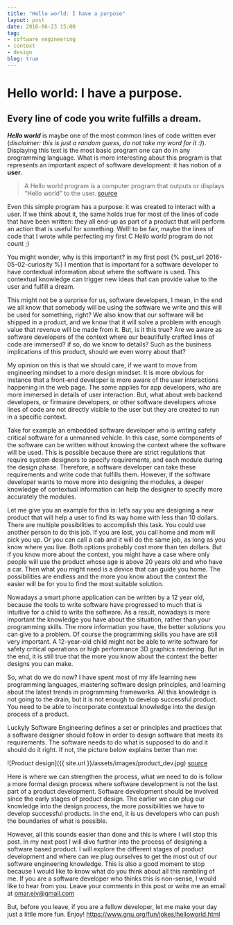 ```yaml
---
title: "Hello world: I have a purpose"
layout: post
date: 2016-06-23 15:00
tag:
- software engineering
- context
- design
blog: true
---
```


# Hello world: I have a purpose.

## Every line of code you write fulfills a dream.

**_Hello world_** is maybe one of the most common lines of code written ever (_disclaimer: this is just a random guess, do not take my word for it :)_). Displaying this text is the most basic program one can do in any programming language. What is more interesting about this program is that represents an important aspect of software development: it has notion of a **user**.

> A Hello world program is a computer program that outputs or displays “Hello world” to the user.
[source](https://en.wikipedia.org/wiki/%22Hello,_World!%22_program)

Even this simple program has a purpose: it was created to interact with a user. If we think about it, the same holds true for most of the lines of code that have been written: they all end-up as part of a product that will perform an action that is useful for something. Well! to be fair, maybe the lines of code that I wrote while perfecting my first C _Hello world_ program do not count ;)

You might wonder, why is this important? in my first post {% post_url 2016-05-02-curiosity %} I mention that is important for a software developer to have contextual information about where the software is used. This contextual knowledge can trigger new ideas that can provide value to the user and fulfill a dream.

This might not be a surprise for us, software developers, I mean, in the end we all know that somebody will be using the software we write and this will be used for something, right?
We also know that our software will be shipped in a product, and we know that it will solve a problem with enough value that revenue will be made from it. But, is it this true? Are we aware as software developers of the context where our beautifully crafted lines of code are immersed? if so, do we know to details? Such as the business implications of this product, should we even worry about that?

My opinion on this is that we should care, if we want to move from engineering mindset to a more design mindset. It is more obvious for instance that a front-end developer is more aware of the user interactions happening in the web page. The same applies for app developers, who are more immersed in details of user interaction. But, what about web backend developers, or firmware developers, or other software developers whose lines of code are not directly visible to the user but they are created to run in a specific context.

Take for example an embedded software developer who is writing safety critical software for a unmanned vehicle. In this case, some components of the software can be written without knowing the context where the software will be used. This is possible because there are strict regulations that require system designers to specify requirements, and each module during the design phase. Therefore, a software developer can take these requirements and write code that fulfills them. However, if the software developer wants to move more into designing the modules, a deeper knowledge of contextual information can help the designer to specify more accurately the modules.

Let me give you an example for this is: let’s say you are designing a new product that will help a user to find its way home with less than 10 dollars. There are multiple possibilities to accomplish this task. You could use another person to do this job. If you are lost, you call home and mom will pick you up. Or you can call a cab and it will do the same job, as long as you know where you live. Both options probably cost more than ten dollars. But if you know more about the context, you might have a case where only people will use the product whose age is above 20 years old and who have a car. Then what you might need is a device that can guide you home. The possibilities are endless and the more you know about the context the easier will be for you to find the most suitable solution.

Nowadays a smart phone application can be written by a 12 year old, because the tools to write software have progressed to much that is intuitive for a child to write the software. As a result, nowadays is more important the knowledge you have about the situation, rather than your programming skills. The more information you have, the better solutions you can give to a problem. Of course the programming skills you have are still very important. A 12-year-old child might not be able to write software for safety critical operations or high performance 3D graphics rendering. But in the end, it is still true that the more you know about the context the better designs you can make.

So, what do we do now? I have spent most of my life learning new programming languages, mastering software design principles, and learning about the latest trends in programming frameworks. All this knowledge is not going to the drain, but it is not enough to develop successful product. You need to be able to incorporate contextual knowledge into the design process of a product.

Luckyly Software Engineering defines a set or principles and practices that a software designer should follow in order to design software that meets its requirements. The software needs to do what is supposed to do and it should do it right. If not, the picture below explains better than me:

![Product design]({{ site.url }}/assets/images/product_dev.jpg)
[source](http://bob.yexley.net/the-software-development-conundrum-estimation/)

Here is where we can strengthen the process, what we need to do is follow a more formal design process where software development is not the last part of a product development. Software development should be involved since the early stages of product design. The earlier we can plug our knowledge into the design process, the more possibilities we have to develop successful products. In the end, it is us developers who can push the boundaries of what is possible.

However, all this sounds easier than done and this is where I will stop this post. In my next post I will dive further into the process of designing a software based product. I will explore the different stages of product development and where can we plug ourselves to get the most out of our software engineering knowledge. This is also a good moment to stop because I would like to know what do you think about all this rambling of me. If you are a software developer who thinks this is non-sense, I would like to hear from you. Leave your comments in this post or write me an email at omar.ejv@gmail.com

But, before you leave, if you are a fellow developer, let me make your day just a little more fun. Enjoy! https://www.gnu.org/fun/jokes/helloworld.html


